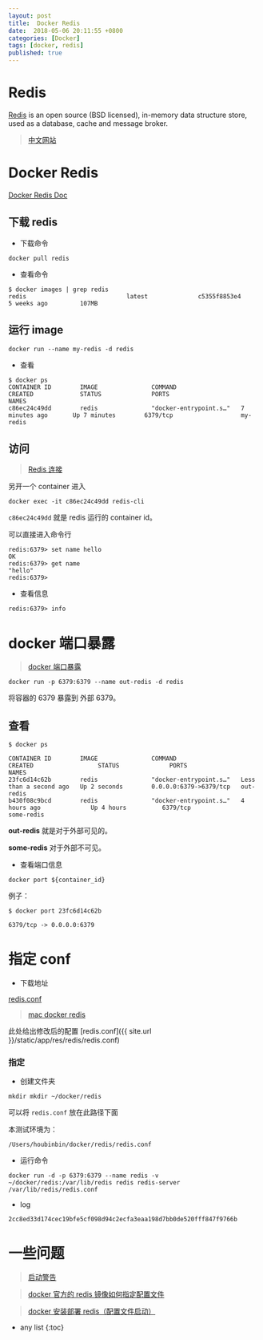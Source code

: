 ```yaml
---
layout: post
title:  Docker Redis
date:  2018-05-06 20:11:55 +0800
categories: [Docker]
tags: [docker, redis]
published: true
---
```


# Redis

[Redis](https://redis.io/) is an open source (BSD licensed), in-memory data structure store, used as a database, cache and message broker. 

> [中文网站](http://www.redis.cn/)

# Docker Redis

[Docker Redis Doc](https://hub.docker.com/r/library/redis/)

## 下载 redis

- 下载命令 

```
docker pull redis
```

- 查看命令

```
$ docker images | grep redis
redis                            latest              c5355f8853e4        5 weeks ago         107MB
```

## 运行 image

```
docker run --name my-redis -d redis
```

- 查看 

```
$ docker ps
CONTAINER ID        IMAGE               COMMAND                  CREATED             STATUS              PORTS                      NAMES
c86ec24c49dd        redis               "docker-entrypoint.s…"   7 minutes ago       Up 7 minutes        6379/tcp                   my-redis
```


## 访问

> [Redis 连接](https://blog.csdn.net/chenyufeng1991/article/details/78513463)

另开一个 container 进入

```
docker exec -it c86ec24c49dd redis-cli
```

`c86ec24c49dd` 就是 redis 运行的 container id。

可以直接进入命令行

```
redis:6379> set name hello
OK
redis:6379> get name
"hello"
redis:6379> 
```

- 查看信息

```
redis:6379> info
```

# docker 端口暴露

> [docker 端口暴露](https://blog.csdn.net/wanglei_storage/article/details/48471753)

```
docker run -p 6379:6379 --name out-redis -d redis
```

将容器的 6379 暴露到 外部 6379。

## 查看

```
$ docker ps

CONTAINER ID        IMAGE               COMMAND                  CREATED                  STATUS              PORTS                    NAMES
23fc6d14c62b        redis               "docker-entrypoint.s…"   Less than a second ago   Up 2 seconds        0.0.0.0:6379->6379/tcp   out-redis
b430f08c9bcd        redis               "docker-entrypoint.s…"   4 hours ago              Up 4 hours          6379/tcp                 some-redis
```



**out-redis** 就是对于外部可见的。

**some-redis** 对于外部不可见。

- 查看端口信息

```
docker port ${container_id}
```

例子：

```
$ docker port 23fc6d14c62b

6379/tcp -> 0.0.0.0:6379
```

# 指定 conf

- 下载地址

[redis.conf](https://raw.githubusercontent.com/antirez/redis/4.0.9/redis.conf)

> [mac docker redis](https://blog.csdn.net/QingKong999/article/details/68063206)

此处给出修改后的配置 [redis.conf]({{ site.url }}/static/app/res/redis/redis.conf)

### 指定

- 创建文件夹

```
mkdir mkdir ~/docker/redis
```

可以将 `redis.conf` 放在此路径下面

本测试环境为：

```
/Users/houbinbin/docker/redis/redis.conf
```


- 运行命令

```
docker run -d -p 6379:6379 --name redis -v  ~/docker/redis:/var/lib/redis redis redis-server /var/lib/redis/redis.conf
```

- log

```
2cc8ed33d174cec19bfe5cf098d94c2ecfa3eaa198d7bb0de520fff847f9766b
```

# 一些问题

> [启动警告](https://blog.csdn.net/a491857321/article/details/52006376)

> [docker 官方的 redis 镜像如何指定配置文件](https://segmentfault.com/q/1010000008272753)

> [docker 安装部署 redis（配置文件启动）](https://segmentfault.com/a/1190000014091287)

* any list
{:toc}